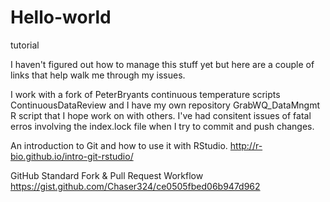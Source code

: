 # Hello-world
tutorial

I haven't figured out how to manage this stuff yet but here are a couple of links that help walk me through my issues.

I work with a fork of PeterBryants continuous temperature scripts ContinuousDataReview and I have my own repository GrabWQ_DataMngmt R script that I hope work on with others.  I've had consitent issues of fatal erros involving the index.lock file when I try to commit and push changes.

An introduction to Git and how to use it with RStudio.
http://r-bio.github.io/intro-git-rstudio/

GitHub Standard Fork & Pull Request Workflow
https://gist.github.com/Chaser324/ce0505fbed06b947d962

